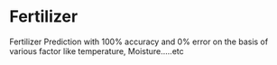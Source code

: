 # Fertilizer
Fertilizer Prediction with 100% accuracy and 0% error on the basis of various factor like temperature, Moisture.....etc
